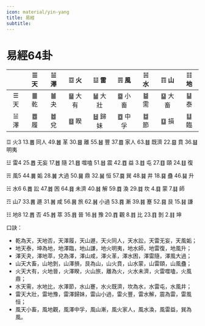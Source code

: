 ```yaml
---
icon: material/yin-yang
title: 易經
subtitle: 
---
```


# 易經64卦 

|     | ☰ 天 |	☱ 澤 |	☲ 火 |	☳ 雷 |	☴ 風 |	☵ 水 |	☶ 山 |	☷ 地 |
| :-: | :-:  | :-:   | :-:   | :-:   | :-:   | :-:   | :-:   | :-:   |
| ☰ 天 | ䷀ 乾 | ䷪ 夬 | ䷍ 大有 | ䷡ 大壯 | ䷈ 小畜 | ䷄ 需 | ䷙ 大畜 | ䷊ 泰 |
| ☱ 澤 | ䷉ 履 | ䷹ 兌 | ䷥ 睽 | ䷵ 歸妹 | ䷼ 中孚 | ䷻ 節 | ䷨ 損 | ䷒ 臨 |

☲ 火3 	13.䷌ 同人 	49.䷰ 革 	30.䷝ 離 	55.䷶ 豐 	37.䷤ 家人 	63.䷾ 既濟 	22.䷕ 賁 	36.䷣ 明夷

☳ 雷4 	25.䷘ 无妄 	17.䷐ 隨 	21.䷔ 噬嗑 	51.䷲ 震 	42.䷩ 益 	3.䷂ 屯 	27.䷚ 頤 	24.䷗ 復

☴ 風5 	44.䷫ 姤 	28.䷛ 大過 	50.䷱ 鼎 	32.䷟ 恒 	57.䷸ 巽 	48.䷯ 井 	18.䷑ 蠱 	46.䷭ 升



☵ 水6 	6.䷅ 訟 	47.䷮ 困 	64.䷿ 未濟 	40.䷧ 解 	59.䷺ 渙 	29.䷜ 坎 	4.䷃ 蒙 	7.䷆ 師

☶ 山7 	33.䷠ 遯 	31.䷞ 咸 	56.䷷ 旅 	62.䷽ 小過 	53.䷴ 漸 	39.䷦ 蹇 	52.䷳ 艮 	15.䷎ 謙

☷ 地8 	12.䷋ 否 	45.䷬ 萃 	35.䷢ 晉 	16.䷏ 豫 	20.䷓ 觀 	8.䷇ 比 	23.䷖ 剝 	2.䷁ 坤




口訣：

 -  乾為天，天地否，天澤履，天山遯，天火同人，天水訟，天雷无妄，天風姤；
 -  地天泰，坤為地，地澤臨，地山謙，地火明夷，地水師，地雷復，地風升；
 -  澤天夬，澤地萃，兌為澤，澤山咸，澤火革，澤水困，澤雷隨，澤風大過；
 -  山天大畜，山地剝，山澤損，艮為山，山火賁，山水蒙，山雷頤，山風蠱；
 -  火天大有，火地晉，火澤睽，火山旅，離為火，火水未濟，火雷噬嗑，火風鼎；
 -  水天需，水地比，水澤節，水山蹇，水火既濟，坎為水，水雷屯，水風井；
 -  雷天大壯，雷地豫，雷澤歸妹，雷山小過，雷火豐，雷水解，震為雷，雷風恒；
 -  風天小畜，風地觀，風澤中孚，風山漸，風火家人，風水渙，風雷益，巽為風。



